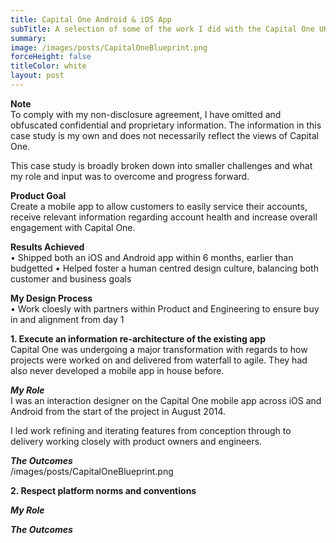 ```yaml
---
title: Capital One Android & iOS App
subTitle: A selection of some of the work I did with the Capital One UK Mobile App. The app is used by nearly 1 million customers to help manage their accounts.
summary:
image: /images/posts/CapitalOneBlueprint.png
forceHeight: false
titleColor: white
layout: post
---
```

**Note**  
To comply with my non-disclosure agreement, I have omitted and obfuscated confidential and proprietary information. The information in this case study is my own and does not necessarily reflect the views of Capital One.

This case study is broadly broken down into smaller challenges and what my role and input was to overcome and progress forward.

**Product Goal**  
Create a mobile app to allow customers to easily service their accounts, receive relevant information regarding account health and increase overall engagement with Capital One.

**Results Achieved**  
• Shipped both an iOS and Android app within 6 months, earlier than budgetted
• Helped foster a human centred design culture, balancing both customer and business goals

**My Design Process**  
• Work cloesly with partners within Product and Engineering to ensure buy in and alignment from day 1

**1. Execute an information re-architecture of the existing app**  
Capital One was undergoing a major transformation with regards to how projects were worked on and delivered from waterfall to agile. They had also never developed a mobile app in house before. 

***My Role***  
I was an interaction designer on the Capital One mobile app across iOS and Android from the start of the project in August 2014.

I led work refining and iterating features from conception through to delivery working closely with product owners and engineers.

***The Outcomes***  
<img>/images/posts/CapitalOneBlueprint.png</img>

**2. Respect platform norms and conventions**  

***My Role***  

***The Outcomes***  
